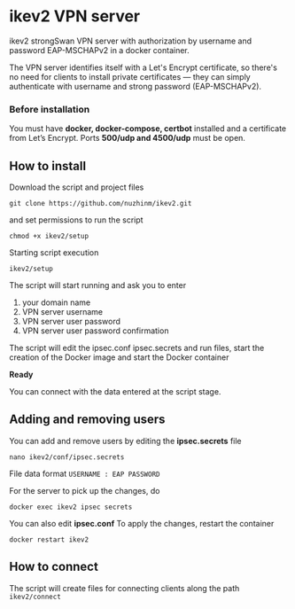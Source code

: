 # ikev2 VPN server
ikev2 strongSwan VPN server with authorization by username and password EAP-MSCHAPv2 in a docker container.

The VPN server identifies itself with a Let's Encrypt certificate, so there's no need for clients to install private certificates — they can simply authenticate with username and strong password (EAP-MSCHAPv2).
### Before installation
You must have **docker, docker-compose, certbot** installed and a certificate from Let’s Encrypt.
Ports **500/udp and 4500/udp** must be open.

## How to install
Download the script and project files
````
git clone https://github.com/nuzhinm/ikev2.git
````
and set permissions to run the script
````
chmod +x ikev2/setup
````
Starting script execution
````
ikev2/setup
````

The script will start running and ask you to enter
1. your domain name
2. VPN server username
3. VPN server user password
4. VPN server user password confirmation

The script will edit the ipsec.conf ipsec.secrets and run files, start the creation of the Docker image and start the Docker container

**Ready**

You can connect with the data entered at the script stage.

## Adding and removing users
You can add and remove users by editing the **ipsec.secrets** file
````
nano ikev2/conf/ipsec.secrets
````
File data format `USERNAME : EAP PASSWORD`

For the server to pick up the changes, do
````
docker exec ikev2 ipsec secrets
````
You can also edit **ipsec.conf** To apply the changes, restart the container
````
docker restart ikev2
````

## How to connect
The script will create files for connecting clients along the path `ikev2/connect`
